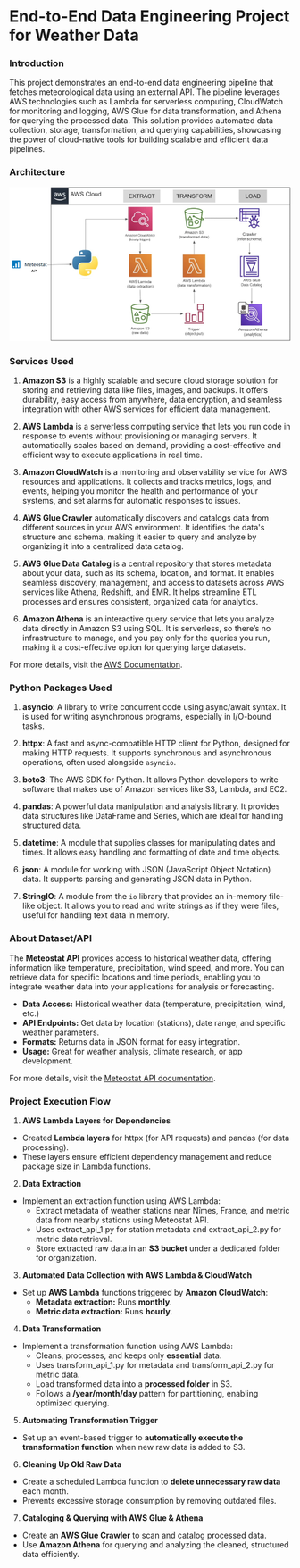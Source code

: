 # End-to-End Data Engineering Project for Weather Data

### Introduction
This project demonstrates an end-to-end data engineering pipeline that fetches meteorological data using an external API. The pipeline leverages AWS technologies such as Lambda for serverless computing, CloudWatch for monitoring and logging, AWS Glue for data transformation, and Athena for querying the processed data. This solution provides automated data collection, storage, transformation, and querying capabilities, showcasing the power of cloud-native tools for building scalable and efficient data pipelines.


### Architecture
![Architecture Diagram](https://github.com/ArabOmar/meteostat-end-to-end-data-engineer/blob/main/meteostat-project.png)


### Services Used
1. **Amazon S3** is a highly scalable and secure cloud storage solution for storing and retrieving data like files, images, and backups. It offers durability, easy access from anywhere, data encryption, and seamless integration with other AWS services for efficient data management.

2. **AWS Lambda** is a serverless computing service that lets you run code in response to events without provisioning or managing servers. It automatically scales based on demand, providing a cost-effective and efficient way to execute applications in real time.

3.  **Amazon CloudWatch** is a monitoring and observability service for AWS resources and applications. It collects and tracks metrics, logs, and events, helping you monitor the health and performance of your systems, and set alarms for automatic responses to issues.

4. **AWS Glue Crawler** automatically discovers and catalogs data from different sources in your AWS environment. It identifies the data's structure and schema, making it easier to query and analyze by organizing it into a centralized data catalog.

5. **AWS Glue Data Catalog** is a central repository that stores metadata about your data, such as its schema, location, and format. It enables seamless discovery, management, and access to datasets across AWS services like Athena, Redshift, and EMR. It helps streamline ETL processes and ensures consistent, organized data for analytics.

6. **Amazon Athena** is an interactive query service that lets you analyze data directly in Amazon S3 using SQL. It is serverless, so there’s no infrastructure to manage, and you pay only for the queries you run, making it a cost-effective option for querying large datasets.

For more details, visit the [AWS Documentation](https://aws.amazon.com/documentation/).


### Python Packages Used

1. **asyncio**: A library to write concurrent code using async/await syntax. It is used for writing asynchronous programs, especially in I/O-bound tasks.
  
2. **httpx**: A fast and async-compatible HTTP client for Python, designed for making HTTP requests. It supports synchronous and asynchronous operations, often used alongside `asyncio`.

3. **boto3**: The AWS SDK for Python. It allows Python developers to write software that makes use of Amazon services like S3, Lambda, and EC2.

4. **pandas**: A powerful data manipulation and analysis library. It provides data structures like DataFrame and Series, which are ideal for handling structured data.
  
5. **datetime**: A module that supplies classes for manipulating dates and times. It allows easy handling and formatting of date and time objects.

6. **json**: A module for working with JSON (JavaScript Object Notation) data. It supports parsing and generating JSON data in Python.

7. **StringIO**: A module from the `io` library that provides an in-memory file-like object. It allows you to read and write strings as if they were files, useful for handling text data in memory.


### About Dataset/API

The **Meteostat API** provides access to historical weather data, offering information like temperature, precipitation, wind speed, and more. You can retrieve data for specific locations and time periods, enabling you to integrate weather data into your applications for analysis or forecasting.

- **Data Access:** Historical weather data (temperature, precipitation, wind, etc.)
- **API Endpoints:** Get data by location (stations), date range, and specific weather parameters.
- **Formats:** Returns data in JSON format for easy integration.
- **Usage:** Great for weather analysis, climate research, or app development.

For more details, visit the [Meteostat API documentation](https://meteostat.net/en/docs).

### Project Execution Flow  

1. **AWS Lambda Layers for Dependencies**  
  - Created **Lambda layers** for httpx (for API requests) and pandas (for data processing).  
  - These layers ensure efficient dependency management and reduce package size in Lambda functions.  

2. **Data Extraction**
  - Implement an extraction function using AWS Lambda:
    - Extract metadata of weather stations near Nîmes, France, and metric data from nearby stations using Meteostat API.  
    - Uses extract_api_1.py for station metadata and extract_api_2.py for metric data retrieval.  
    - Store extracted raw data in an **S3 bucket** under a dedicated folder for organization.
    
3. **Automated Data Collection with AWS Lambda & CloudWatch**  
  - Set up **AWS Lambda** functions triggered by **Amazon CloudWatch**:  
    - **Metadata extraction:** Runs **monthly**.  
    - **Metric data extraction:** Runs **hourly**.  

4. **Data Transformation**  
  - Implement a transformation function using AWS Lambda:  
    - Cleans, processes, and keeps only **essential** data.  
    - Uses transform_api_1.py for metadata and transform_api_2.py for metric data.
    - Load transformed data into a **processed folder** in S3.  
    - Follows a **/year/month/day** pattern for partitioning, enabling optimized querying.  

5. **Automating Transformation Trigger**  
  - Set up an event-based trigger to **automatically execute the transformation function** when new raw data is added to S3.  

6. **Cleaning Up Old Raw Data**  
  - Create a scheduled Lambda function to **delete unnecessary raw data** each month.  
  - Prevents excessive storage consumption by removing outdated files.  

7. **Cataloging & Querying with AWS Glue & Athena**  
  - Create an **AWS Glue Crawler** to scan and catalog processed data.  
  - Use **Amazon Athena** for querying and analyzing the cleaned, structured data efficiently.  
